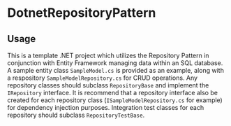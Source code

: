 DotnetRepositoryPattern
=============

Usage
-----

This is a template .NET project which utilizes the Repository Pattern in conjunction with Entity Framework 
managing data within an SQL database. A sample entity class `SampleModel.cs` is provided as
an example, along with a respository `SampleModelRepository.cs` for CRUD operations.
Any repository classes should subclass `RepositoryBase` and implement the `IRepository` interface.
It is recommend that a repository interface also be created for each repository class (`ISampleModelRepository.cs` for example)
for dependency injection purposes.
Integration test classes for each repository should subclass `RepositoryTestBase`.